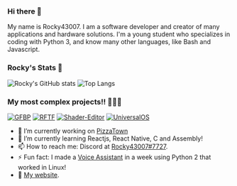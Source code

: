 ### Hi there 👋

My name is Rocky43007. I am a software developer and creator of many applications and hardware solutions. I'm a young student who specializes in coding with Python 3, and know many other languages, like Bash and Javascript.

### Rocky's Stats 🎉
![Rocky's GitHub stats](https://github-readme-stats.vercel.app/api?username=Rocky43007&count_private=true&theme=dark) 
![Top Langs](https://github-readme-stats.vercel.app/api/top-langs/?username=Rocky43007&theme=dark&layout=compact&count_private=true&langs_count=10&hide=php,roff)
### My most complex projects!! 👨🏾‍💻
[![GFBP](https://github-readme-stats.vercel.app/api/pin/?username=Rocky43007&repo=GlassesForBlind&theme=dark)](https://www.github.com/Rocky43007/GlassesForBlind)
[![RFTF](https://github-readme-stats.vercel.app/api/pin/?username=Rocky43007&repo=RFTFARApp&theme=dark)](https://github.com/Rocky43007/RFTFARApp)
[![Shader-Editor](https://github-readme-stats.vercel.app/api/pin/?username=nanovis&repo=Shader-Editor&theme=dark)](https://github.com/nanovis/Shader-Editor)
[![UniversalOS](https://github-readme-stats.vercel.app/api/pin/?username=Rocky43007&repo=UniversalOS&theme=dark)](https://github.com/Rocky43007/UniversalOS)

- 🔭 I’m currently working on [PizzaTown](https://pizzatown.app)
- 🌱 I’m currently learning Reactjs, React Native, C and Assembly!
- 📫 How to reach me: Discord at [Rocky43007#7727](https://discord.com/users/361212545924595712).
- ⚡ Fun fact: I made a [Voice Assistant](https://github.com/Rocky43007/Voice-Assistant-For-Linux) in a week using Python 2 that worked in Linux!
- 🔗 [My website](https://rocky43007.vercel.app).
